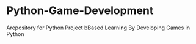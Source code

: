 # Python-Game-Development
Arepository for Python Project bBased Learning By Developing Games in Python

